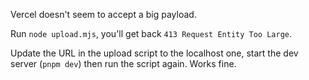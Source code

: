 Vercel doesn't seem to accept a big payload.

Run `node upload.mjs`, you'll get back `413 Request Entity Too Large`.

Update the URL in the upload script to the localhost one, start the dev server (`pnpm dev`) then run the script again. Works fine.

